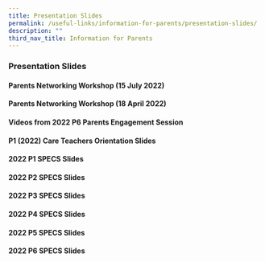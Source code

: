 ```yaml
---
title: Presentation Slides
permalink: /useful-links/information-for-parents/presentation-slides/
description: ""
third_nav_title: Information for Parents
---
```

### **Presentation Slides**
#### **Parents Networking Workshop (15 July 2022)**


#### **Parents Networking Workshop (18 April 2022)**


#### **Videos from 2022 P6 Parents Engagement Session**


#### **P1 (2022) Care Teachers Orientation Slides**


#### **2022 P1 SPECS Slides**


#### **2022 P2 SPECS Slides**


#### **2022 P3 SPECS Slides**


#### **2022 P4 SPECS Slides**


#### **2022 P5 SPECS Slides**


#### **2022 P6 SPECS Slides**